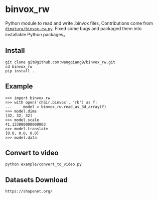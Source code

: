 # binvox_rw
Python module to read and write .binvox files, Contributions come from [`dimatura/binvox-rw-py`](https://github.com/dimatura/binvox-rw-py).
Fixed some bugs and packaged them into installable Python packages。

## Install
```
git clone git@github.com:wangqiang9/binvox_rw.git
cd binvox_rw
pip install .
```

## Example
```
>>> import binvox_rw
>>> with open('chair.binvox', 'rb') as f:
...     model = binvox_rw.read_as_3d_array(f)
>>> model.dims
[32, 32, 32]
>>> model.scale
41.133000000000003
>>> model.translate
[0.0, 0.0, 0.0]
>>> model.data
```

## Convert to video
```
python example/convert_to_video.py
```

## Datasets Download
```
https://shapenet.org/
```
